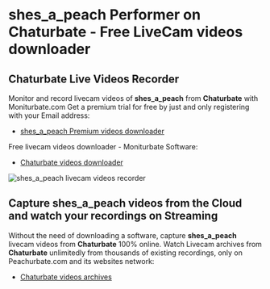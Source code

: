 # shes_a_peach Performer on Chaturbate - Free LiveCam videos downloader

## Chaturbate Live Videos Recorder

Monitor and record livecam videos of **shes_a_peach** from **Chaturbate** with Moniturbate.com
Get a premium trial for free by just and only registering with your Email address:
* [shes_a_peach Premium videos downloader](https://moniturbate.com/request-demo-licence-key.html)

Free livecam videos downloader - Moniturbate Software:
* [Chaturbate videos downloader](https://moniturbate.com/moniturbate-download-software.html)

![shes_a_peach livecam videos recorder](https://peachurnet.com/templates/moniturbate-software.png)


## Capture shes_a_peach videos from the Cloud and watch your recordings on Streaming

Without the need of downloading a software, capture **shes_a_peach** livecam videos from **Chaturbate** 100% online.
Watch Livecam archives from **Chaturbate** unlimitedly from thousands of existing recordings, only on Peachurbate.com and its websites network:
* [Chaturbate videos archives](https://peachurnet.com/)